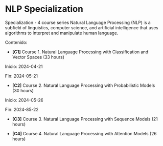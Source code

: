 # NLP Specialization

Specialization - 4 course series Natural Language Processing (NLP) is a subfield of linguistics, computer science, and artificial intelligence that uses algorithms to interpret and manipulate human language. 


Contenido: 

- **[C1]** Course 1. Natural Language Processing with Classification and Vector Spaces
(33 hours)

Inicio: 2024-04-21

Fin: 2024-05-21


- **[C2]** Course 2. Natural Language Processing with Probabilistic Models
(30 hours)

Inicio: 2024-05-26

Fin: 2024-85-22

- **[C3]** Course 3. Natural Language Processing with Sequence Models
(21 hours)

- **[C4]** Course 4. Natural Language Processing with Attention Models
(26 hours)

